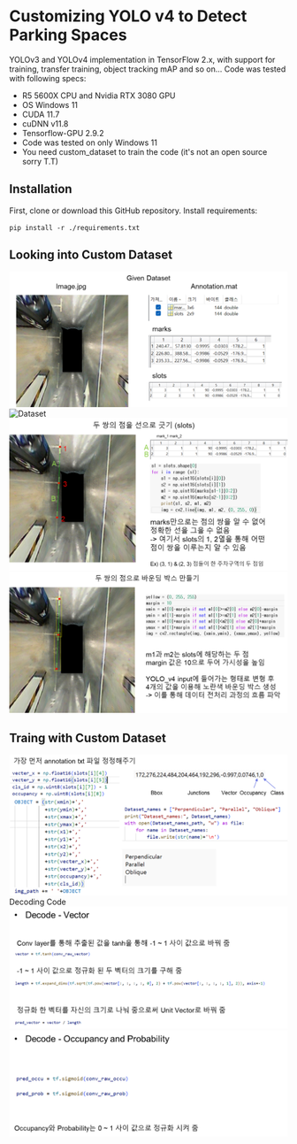 # Customizing YOLO v4 to Detect Parking Spaces

YOLOv3 and YOLOv4 implementation in TensorFlow 2.x, with support for training, transfer training, object tracking mAP and so on...
Code was tested with following specs:
- R5 5600X CPU and Nvidia RTX 3080 GPU
- OS Windows 11
- CUDA 11.7
- cuDNN v11.8
- Tensorflow-GPU 2.9.2
- Code was tested on only Windows 11
- You need custom_dataset to train the code (it's not an open source sorry T.T)

## Installation
First, clone or download this GitHub repository.
Install requirements:
```
pip install -r ./requirements.txt
```

## Looking into Custom Dataset
![Dataset](IMAGES/Dataset0.png)  
![Dataset](IMAGES/Dataset1.png)  
![Dataset](IMAGES/Dataset2.png)  
![Dataset](IMAGES/Dataset3.png)  

## Traing with Custom Dataset
![Train](IMAGES/Train0.png)  
Decoding Code
![Train](IMAGES/Train1.png)  
![Train](IMAGES/Train1_1.png)  
